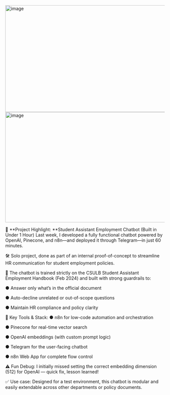 
<img width="624" height="338" alt="image" src="https://github.com/user-attachments/assets/0bd3d270-0925-4742-adfd-1e1cc4525777" />
<img width="624" height="349" alt="image" src="https://github.com/user-attachments/assets/a69d103f-c6c2-4063-ab6f-f868803f28e0" />



🚀 **Project Highlight: **Student Assistant Employment Chatbot (Built in Under 1 Hour)
 Last week, I developed a fully functional chatbot powered by OpenAI, Pinecone, and n8n—and deployed it through Telegram—in just 60 minutes.
 
🛠️ Solo project, done as part of an internal proof-of-concept to streamline HR communication for student employment policies.

📘 The chatbot is trained strictly on the CSULB Student Assistant Employment Handbook (Feb 2024) and built with strong guardrails to:

●	Answer only what’s in the official document

●	Auto-decline unrelated or out-of-scope questions

●	Maintain HR compliance and policy clarity

🔎 Key Tools & Stack:
●	n8n for low-code automation and orchestration

●	Pinecone for real-time vector search

●	OpenAI embeddings (with custom prompt logic)

●	Telegram for the user-facing chatbot

●	n8n Web App for complete flow control

⚠️ Fun Debug: I initially missed setting the correct embedding dimension (512) for OpenAI — quick fix, lesson learned!

✅ Use case: Designed for a test environment, this chatbot is modular and easily extendable across other departments or policy documents.

